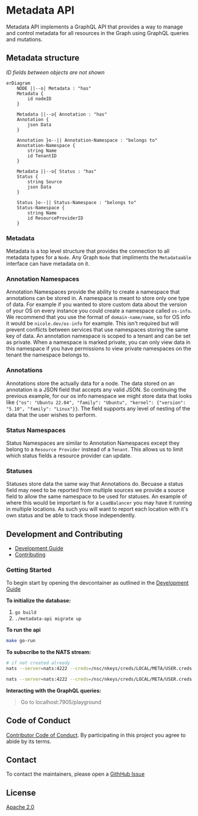 # Metadata API

Metadata API implements a GraphQL API that provides a way to manage and control metadata for all resources in the Graph using GraphQL queries and mutations.

## Metadata structure

_ID fields between objects are not shown_

```mermaid
erDiagram
    NODE ||--o| Metadata : "has"
    Metadata {
        id nodeID
    }

    Metadata ||--o{ Annotation : "has"
    Annotation {
        json Data
    }

    Annotation }o--|| Annotation-Namespace : "belongs to"
    Annotation-Namespace {
        string Name
        id TenantID
    }

    Metadata ||--o{ Status : "has"
    Status {
        string Source
        json Data
    }

    Status }o--|| Status-Namespace : "belongs to"
    Status-Namespace {
        string Name
        id ResourceProviderID
    }
```

### Metadata

Metadata is a top level structure that provides the connection to all metadata types for a `Node`. Any Graph `Node` that impliments the `Metadataable` interface can have metadata on it.

### Annotation Namespaces

Annotation Namespaces provide the ability to create a namespace that annotations can be stored in. A namespace is meant to store only one type of data. For example if you wanted to store custom data about the version of your OS on every instance you could create a namespace called `os-info`. We recommend that you use the format of `domain-name/name`, so for OS info it would be `nicole.dev/os-info` for example. This isn't required but will prevent conflicts between services that use namespaces storing the same key of data. An annotation namespace is scoped to a tenant and can be set as private. When a namespace is marked private, you can only view data in this namespace if you have permissions to view private namespaces on the tenant the namespace belongs to.

### Annotations

Annotations store the actually data for a node. The data stored on an annotation is a JSON field that accepts any valid JSON. So continuing the previous example, for our os info namespace we might store data that looks like `{"os": "Ubuntu 22.04", "family": "Ubuntu", "kernel": {"version": "5.10", "family": "Linux"}}`. The field supports any level of nesting of the data that the user wishes to perform.

### Status Namespaces

Status Namespaces are similar to Annotation Namespaces except they belong to a `Resource Provider` instead of a `Tenant`. This allows us to limit which status fields a resource provider can update.

### Statuses

Statuses store data the same way that Annotations do. Becuase a status field may need to be reported from multiple sources we provide a source field to allow the same namespace to be used for statuses. An example of where this would be important is for a `LoadBalancer` you may have it running in multiple locations. As such you will want to report each location with it's own status and be able to track those independently.

## Development and Contributing

- [Development Guide](docs/development.md)
- [Contributing](https://infratographer.com/community/contributing/)

### Getting Started

To begin start by opening the devcontainer as outlined in the [Development Guide](docs/development.md)

**To initialize the database:**
1. `go build`
1. `./metadata-api migrate up`

**To run the api**
```sh
make go-run
```

**To subscribe to the NATS stream:**
```sh
# if not created already
nats --server=nats:4222 --creds=/nsc/nkeys/creds/LOCAL/META/USER.creds stream add $NAME --subjects='com.example.>'

nats --server=nats:4222 --creds=/nsc/nkeys/creds/LOCAL/META/USER.creds sub --stream=$NAME
```

**Interacting with the GraphQL queries:**
> Go to localhost:7905/playground

## Code of Conduct

[Contributor Code of Conduct](https://infratographer.com/community/code-of-conduct/). By participating in this project you agree to abide by its terms.

## Contact

To contact the maintainers, please open a [GithHub Issue](https://github.com/infratographer/metadata-api/issues/new)

## License

[Apache 2.0](LICENSE)
